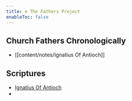 ```yaml
---
title: ✟ The Fathers Project
enableToc: false
---
```


## Church Fathers Chronologically
- [[content/notes/Ignatius Of Antioch]]

## Scriptures
- [Ignatius Of Antioch](content/notes/Ignatius%20Of%20Antioch.md)
- 
